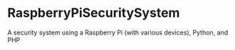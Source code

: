 # RaspberryPiSecuritySystem
A security system using a Raspberry Pi (with various devices), Python, and PHP
